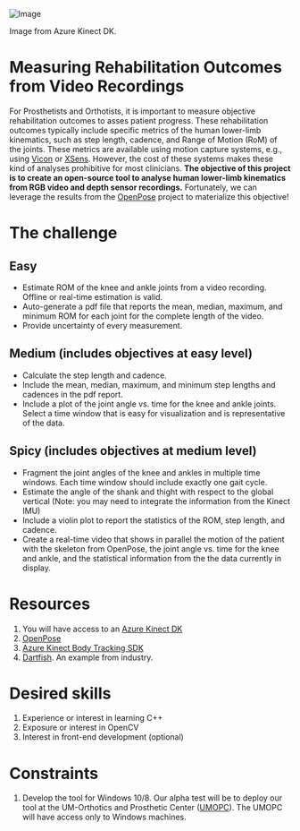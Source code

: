 ![Image](https://azurecomcdn.azureedge.net/cvt-bc3f4c4e6b646345d1c1a1425d51224d382a8510f86a16956356959c3dcdc834/images/page/services/azure-kinect-dk/health.jpg)

Image from Azure Kinect DK.

# Measuring Rehabilitation Outcomes from Video Recordings
For Prosthetists and Orthotists, it is important to measure objective rehabilitation outcomes to asses patient progress. These rehabilitation outcomes typically include specific metrics of the human lower-limb kinematics, such as step length, cadence, and Range of Motion (RoM) of the joints. These metrics are available using motion capture systems, e.g., using [Vicon](https://www.vicon.com/) or [XSens](https://www.xsens.com/). However, the cost of these systems makes these kind of analyses prohibitive for most clinicians. **The objective of this project is to create an open-source tool to analyse human lower-limb kinematics from RGB video and depth sensor recordings.** Fortunately, we can leverage the results from the [OpenPose](https://github.com/CMU-Perceptual-Computing-Lab/openpose) project to materialize this objective!
# The challenge
## Easy
* Estimate ROM of the knee and ankle joints from a video recording. Offline or real-time estimation is valid.
* Auto-generate a pdf file that reports the mean, median, maximum, and minimum ROM for each joint for the complete length of the video.
* Provide uncertainty of every measurement.

## Medium (includes objectives at easy level)
* Calculate the step length and cadence.
* Include the mean, median, maximum, and minimum step lengths and cadences in the pdf report.
* Include a plot of the joint angle vs. time for the knee and ankle joints. Select a time window that is easy for visualization and is representative of the data.
## Spicy (includes objectives at medium level)
* Fragment the joint angles of the knee and ankles in multiple time windows. Each time window should include exactly one gait cycle.
* Estimate the angle of the shank and thight with respect to the global vertical (Note: you may need to integrate the information from the Kinect IMU)
* Include a violin plot to report the statistics of the ROM, step length, and cadence.
* Create a real-time video that shows in parallel the motion of the patient with the skeleton from OpenPose, the joint angle vs. time for the knee and ankle, and the statistical information from the the data currently in display.

# Resources
1. You will have access to an [Azure Kinect DK](https://azure.microsoft.com/en-us/services/kinect-dk/)
1. [OpenPose](https://github.com/CMU-Perceptual-Computing-Lab/openpose)
1. [Azure Kinect Body Tracking SDK](https://docs.microsoft.com/en-us/azure/Kinect-dk/body-sdk-download)
1. [Dartfish](https://www.dartfish.com/healthcare). An example from industry.

# Desired skills
1. Experience or interest in learning C++
1. Exposure or interest in OpenCV
1. Interest in front-end development (optional)

# Constraints
1. Develop the tool for Windows 10/8. Our alpha test will be to deploy our tool at the UM-Orthotics and Prosthetic Center ([UMOPC](https://www.uofmhealth.org/our-locations/south-industrial-op)).  The UMOPC will have access only to Windows machines.
